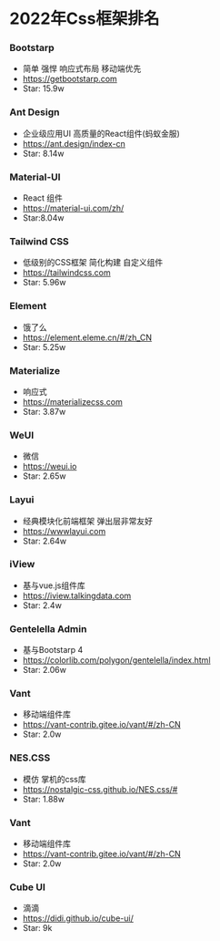 # 2022年Css框架排名

### Bootstarp

- 简单 强悍 响应式布局 移动端优先
- https://getbootstarp.com
- Star: 15.9w

### Ant Design

- 企业级应用UI 高质量的React组件(蚂蚁金服)
- https://ant.design/index-cn
- Star: 8.14w

### Material-UI

* React 组件
* https://material-ui.com/zh/
* Star:8.04w

### Tailwind CSS

* 低级别的CSS框架 简化构建 自定义组件
* https://tailwindcss.com
* Star: 5.96w

### Element

* 饿了么
* https://element.eleme.cn/#/zh_CN
* Star: 5.25w

### Materialize

* 响应式
* https://materializecss.com
* Star: 3.87w

### WeUI

* 微信
* https://weui.io
* Star: 2.65w

### Layui

* 经典模块化前端框架 弹出层非常友好
* https://wwwlayui.com
* Star: 2.64w

### iView

* 基与vue.js组件库
* https://iview.talkingdata.com
* Star: 2.4w

### Gentelella Admin

* 基与Bootstarp 4
* https://colorlib.com/polygon/gentelella/index.html
* Star: 2.06w

### Vant

* 移动端组件库
* https://vant-contrib.gitee.io/vant/#/zh-CN
* Star: 2.0w

### NES.CSS

* 模仿 掌机的css库
* https://nostalgic-css.github.io/NES.css/#
* Star: 1.88w

### Vant

* 移动端组件库
* https://vant-contrib.gitee.io/vant/#/zh-CN
* Star: 2.0w

### Cube UI

* 滴滴
* https://didi.github.io/cube-ui/
* Star: 9k